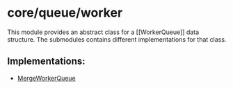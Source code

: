 # core/queue/worker

This module provides an abstract class for a [[WorkerQueue]] data structure. The submodules contains different implementations for that class.

## Implementations:

* [MergeWorkerQueue](src_core_queue_worker_merge_index.html)

